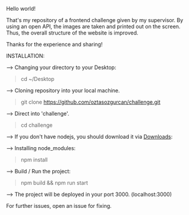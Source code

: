 Hello world!

That's my repository of a frontend challenge given by my supervisor. By using an open API, the images are taken and printed out on the screen. Thus, the overall structure of the website is improved.

Thanks for the experience and sharing!

INSTALLATION:

--> Changing your directory to your Desktop:

>cd ~/Desktop

--> Cloning repository into your local machine.

>git clone https://github.com/oztasozgurcan/challenge.git

--> Direct into 'challenge'.
 
>cd challenge

--> If you don't have nodejs, you should download it via [Downloads](https://nodejs.org/en/download/):

--> Installing node_modules:

>npm install

--> Build / Run the project:

>npm build && npm run start

--> The project will be deployed in your port 3000. (localhost:3000)

For further issues, open an issue for fixing.
